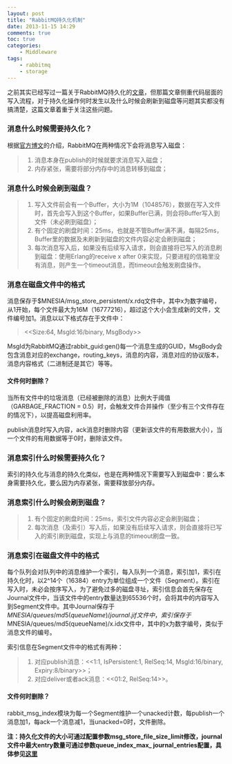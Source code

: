 ```yaml
---
layout: post
title: "RabbitMQ持久化机制"
date: 2013-11-15 14:29
comments: true
toc: true
categories: 
    - Middleware
tags:
    - rabbitmq
    - storage
---
```


之前其实已经写过一篇关于RabbitMQ持久化的[文章](http://jzhihui.iteye.com/blog/1642324)，但那篇文章侧重代码层面的写入流程，对于持久化操作何时发生以及什么时候会刷新到磁盘等问题其实都没有搞清楚，这篇文章着重于关注这些问题。

<!--more-->

### 消息什么时候需要持久化？

根据[官方博文](http://www.rabbitmq.com/blog/2011/01/20/rabbitmq-backing-stores-databases-and-disks/)的介绍，RabbitMQ在两种情况下会将消息写入磁盘：

> 1. 消息本身在publish的时候就要求消息写入磁盘；
> 2. 内存紧张，需要将部分内存中的消息转移到磁盘；

### 消息什么时候会刷到磁盘？

> 1. 写入文件前会有一个Buffer，大小为1M（1048576），数据在写入文件时，首先会写入到这个Buffer，如果Buffer已满，则会将Buffer写入到文件（未必刷到磁盘）；
> 2. 有个固定的刷盘时间：25ms，也就是不管Buffer满不满，每隔25ms，Buffer里的数据及未刷新到磁盘的文件内容必定会刷到磁盘；
> 3. 每次消息写入后，如果没有后续写入请求，则会直接将已写入的消息刷到磁盘：使用Erlang的receive x after 0来实现，只要进程的信箱里没有消息，则产生一个timeout消息，而timeout会触发刷盘操作。

### 消息在磁盘文件中的格式

消息保存于$MNESIA/msg_store_persistent/x.rdq文件中，其中x为数字编号，从1开始，每个文件最大为16M（16777216），超过这个大小会生成新的文件，文件编号加1。消息以以下格式存在于文件中：

> <<Size:64, MsgId:16/binary, MsgBody>>

MsgId为RabbitMQ通过rabbit_guid:gen()每一个消息生成的GUID，MsgBody会包含消息对应的exchange，routing_keys，消息的内容，消息对应的协议版本，消息内容格式（二进制还是其它）等等。

#### 文件何时删除？

当所有文件中的垃圾消息（已经被删除的消息）比例大于阈值（GARBAGE_FRACTION = 0.5）时，会触发文件合并操作（至少有三个文件存在的情况下），以提高磁盘利用率。

publish消息时写入内容，ack消息时删除内容（更新该文件的有用数据大小），当一个文件的有用数据等于0时，删除该文件。

### 消息索引什么时候需要持久化？

索引的持久化与消息的持久化类似，也是在两种情况下需要写入到磁盘中：要么本身需要持久化，要么因为内存紧张，需要释放部分内存。

### 消息索引什么时候会刷到磁盘？

> 1. 有个固定的刷盘时间：25ms，索引文件内容必定会刷到磁盘；
> 2. 每次消息（及索引）写入后，如果没有后续写入请求，则会直接将已写入的索引刷到磁盘，实现上与消息的timeout刷盘一致。

### 消息索引在磁盘文件中的格式

每个队列会对队列中的消息维护一个索引，每入队列一个消息，索引加1，索引在持久化时，以2^14个（16384）entry为单位组成一个文件（Segment）。索引在写入时，未必会按序写入，为了避免过多的磁盘寻址，索引信息会首先保存在Journal文件中，当该文件中的entry数量达到65536个时，会将其中的内容写入到Segment文件中。其中Journal保存于$MNESIA/queues/md5(queueName)/journal.jif文件中，索引保存于$MNESIA/queues/md5(queueName)/x.idx文件中，其中的x为数字编号，类似于消息文件的编号。

索引信息在Segment文件中的格式有两种：

> 1. 对应publish消息：<<1:1, IsPersistent:1, RelSeq:14, MsgId:16/binary, Expiry:8/binary>>；
> 2. 对应deliver或者ack消息：<<01:2, RelSeq:14>>。

#### 文件何时删除？

rabbit_msg_index模块为每一个Segment维护一个unacked计数，每publish一个消息加1，每ack一个消息减1，当unacked=0时，文件删除。

**注：持久化文件的大小可通过配置参数msg_store_file_size_limit修改，journal文件中最大entry数量可通过参数queue_index_max_ journal_entries配置，具体参见[这里](http://www.rabbitmq.com/configure.html#config-items)**